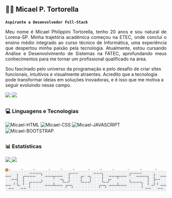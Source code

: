 ## 👨‍💻 Micael P. Tortorella

**`Aspirante a Desenvolvedor Full-Stack`**

<p align="justify"> 
  Meu nome é Micael Philippini Tortorella, tenho 20 anos e sou natural de Lorena-SP. Minha trajetória acadêmica começou na ETEC, onde concluí o ensino médio integrado ao curso técnico de Informática, uma experiência que despertou minha paixão pela tecnologia.     Atualmente, estou cursando Análise e Desenvolvimento de Sistemas na FATEC, aprofundando meus conhecimentos para me tornar um profissional qualificado na área.

Sou fascinado pelo universo da programação e pelo desafio de criar sites funcionais, intuitivos e visualmente atraentes. Acredito que a tecnologia pode transformar ideias em soluções inovadoras, e é isso que me motiva a seguir evoluindo nesse campo.
</p>
<div>
  <a href="mailto:philippinimicael@gmail.com" target="_blank"><img src="https://img.shields.io/badge/Gmail-D14836?style=for-the-badge&logo=gmail&logoColor=white" target="_blank"></a>
  <a href="https://www.linkedin.com/in/micael-tortorella-a85146250/" target="_blank"><img src="https://img.shields.io/badge/LinkedIn-0077B5?style=for-the-badge&logo=linkedin&logoColor=white" target="_blank"></a> </div>

##

### 💻 Linguagens e Tecnologias

<div>
    <img align="center" alt="Micael-HTML" height="30" width="40" src="https://cdn.jsdelivr.net/gh/devicons/devicon@latest/icons/html5/html5-plain.svg">
    <img align="center" alt="Micael-CSS" height="30" width="40" src="https://cdn.jsdelivr.net/gh/devicons/devicon@latest/icons/css3/css3-plain.svg">
    <img align="center" alt="Micael-JAVASCRIPT" height="30" width="40" src="https://cdn.jsdelivr.net/gh/devicons/devicon@latest/icons/javascript/javascript-original.svg">
    <img align="center" alt="Micael-BOOTSTRAP" height="40" width="40" src="https://cdn.jsdelivr.net/gh/devicons/devicon@latest/icons/bootstrap/bootstrap-original.svg" />
</div>

##
### 📊 Estatísticas

<div>
  <a href="https://github.com/philippinimicael">
  <img height="180em" src="https://github-readme-stats.vercel.app/api/?username=PhilippiniMicael&show_icons=true&theme=dark&inclue_all_commits=true&count_private=true&rank_icon=github"/>
  <img height="180em" src="https://github-readme-stats.vercel.app/api/top-langs/?username=PhilippiniMicael&layout=compact&langs_count=16&theme=dark"/>
</div>

<br>

<picture>
  <source media="(prefers-color-scheme: dark)" srcset="https://raw.githubusercontent.com/philippinimicael/philippinimicael/output/pacman-contribution-graph-dark.svg">
  <source media="(prefers-color-scheme: light)" srcset="https://raw.githubusercontent.com/philippinimicael/philippinimicael/output/pacman-contribution-graph.svg">
  <img alt="pacman contribution graph" src="https://raw.githubusercontent.com/philippinimicael/philippinimicael/output/pacman-contribution-graph.svg">
</picture>

<br>

